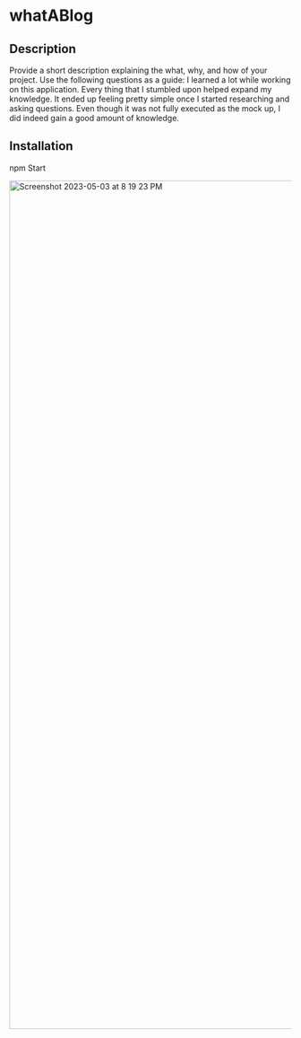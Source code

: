 # whatABlog

## Description

Provide a short description explaining the what, why, and how of your project. Use the following questions as a guide:
 I learned a lot while working on this application. Every thing that I stumbled upon helped expand my knowledge.
 It ended up feeling pretty simple once I started researching and asking questions. Even though it was not fully executed as the mock up, I did indeed gain
 a good amount of knowledge.


## Installation

npm Start






<img width="1512" alt="Screenshot 2023-05-03 at 8 19 23 PM" src="https://user-images.githubusercontent.com/122085651/236085714-7a08102d-a843-4d81-aba1-6ff0eb2f580c.png">
